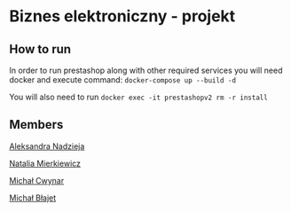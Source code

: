 # Biznes elektroniczny - projekt

## How to run
In order to run prestashop along with other required services you will need docker and execute command:
`docker-compose up --build -d`

You will also need to run 
`docker exec -it prestashopv2 rm -r install`

## Members
[Aleksandra Nadzieja](https://github.com/a-leandra)

[Natalia Mierkiewicz](https://github.com/Mierkiewiczn)

[Michał Cwynar](https://github.com/Winetq)

[Michał Błajet](https://github.com/Michal299)
